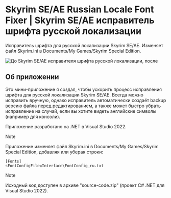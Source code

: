 # Skyrim SE/AE Russian Locale Font Fixer | Skyrim SE/AE исправитель шрифта русской локализации
Исправитель шрифта для русской локализации Skyrim SE/AE. Изменяет файл Skyrim.ini в Documents/My Games/Skyrim Special Edition.

![До Skyrim SE/AE исправителя шрифта русской локализации, после](https://i.imgur.com/LdPW6nY.jpeg)

## Об приложении
Это мини-приложение я создал, чтобы ускорить процесс исправления шрифта для русской локализации Skyrim SE/AE. Всегда можно исправить вручную, однако исправитель автоматически создаёт backup версию файла перед редактированием, а также может быстро убрать исправление на случай, если вы хотите видеть английские символы (например для консоли).

Приложение разработано на .NET в Visual Studio 2022.

> [!NOTE]
> Приложение изменяет файл Skyrim.ini в Documents/My Games/Skyrim Special Edition, добавляя или уберая строки:
> ```
> [Fonts]
> sFontConfigFile=Interface\FontConfig_ru.txt
> ```

> [!NOTE]
> Исходный код доступен в архиве "source-code.zip" (проект C# .NET для Visual Studio 2022).

